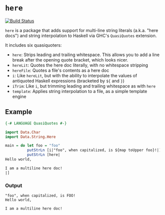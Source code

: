 # `here`
[![Build Status](https://travis-ci.org/yamadapc/here.svg?branch=master)](https://travis-ci.org/yamadapc/here)

`here` is a package that adds support for multi-line string literals (a.k.a. "here docs") and string interpolation to Haskell via GHC's `QuasiQuotes` extension.

It includes six quasiquoters:

- `here`: Strips leading and trailing whitespace. This allows you to add a line break after the opening quote bracket, which looks nicer.
- `hereLit`: Quotes the here doc literally, with no whitespace stripping
- `hereFile`: Quotes a file's contents as a here doc
- `i`: Like `hereLit`, but with the ability to interpolate the values of antiquoted Haskell expressions (bracketed by `${` and `}`)
- `iTrim`: Like `i`, but trimming leading and trailing whitespace as with `here`
- `template`: Applies string interpolation to a file, as a simple template engine

## Example

````haskell
{-# LANGUAGE QuasiQuotes #-}

import Data.Char
import Data.String.Here

main = do let foo = "foo"
          putStrLn [i|"foo", when capitalized, is ${map toUpper foo}!|]
          putStrLn [here|
Hello world,

I am a multiline here doc!
|]
````

### Output

    "foo", when capitalized, is FOO!
    Hello world,

    I am a multiline here doc!
